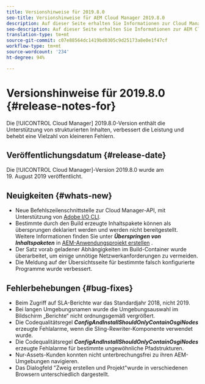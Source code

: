 ```yaml
---
title: Versionshinweise für 2019.8.0
seo-title: Versionshinweise für AEM Cloud Manager 2019.8.0
description: Auf dieser Seite erhalten Sie Informationen zur Cloud Manager-Version 2019.8.0.
seo-description: Auf dieser Seite erhalten Sie Informationen zur AEM Cloud Manager-Version 2019.8.0.
translation-type: tm+mt
source-git-commit: c07e88564dc1419bd0305c9d25173a8e0e1f47cf
workflow-type: tm+mt
source-wordcount: '234'
ht-degree: 94%

---
```


# Versionshinweise für 2019.8.0 {#release-notes-for}

Die [!UICONTROL Cloud Manager] 2019.8.0-Version enthält die Unterstützung von strukturierten Inhalten, verbessert die Leistung und behebt eine Vielzahl von kleineren Fehlern.

## Veröffentlichungsdatum {#release-date}

Die [!UICONTROL Cloud Manager]-Version 2019.8.0 wurde am 19. August 2019 veröffentlicht.

## Neuigkeiten {#whats-new}

* Neue Befehlszeilenschnittstelle zur Cloud Manager-API, mit Unterstützung von [Adobe I/O CLI](https://github.com/adobe/aio-cli-plugin-cloudmanager).
* Bestimmte durch den Build erzeugte Inhaltspakete können als übersprungen deklariert werden und werden nicht bereitgestellt. Weitere Informationen finden Sie unter ***Überspringen von Inhaltspaketen*** in [AEM-Anwendungsprojekt erstellen](/help/using/create-an-application-project.md) .
* Der Satz vorab geladener Abhängigkeiten im Build-Container wurde überarbeitet, um einige unnötige Netzwerkanforderungen zu vermeiden.
* Die Meldung auf der Übersichtsseite für bestimmte falsch konfigurierte Programme wurde verbessert.

## Fehlerbehebungen {#bug-fixes}

* Beim Zugriff auf SLA-Berichte war das Standardjahr 2018, nicht 2019.
* Bei langen Umgebungsnamen wurde die Umgebungsauswahl im Bildschirm „Berichte“ nicht ordnungsgemäß vergrößert.
* Die Codequalitätsregel ***ConfigAndInstallShouldOnlyContainOsgiNodes*** erzeugte Fehlalarme, wenn die Sling-Rewriter-Komponente verwendet wurde.
* Die Codequalitätsregel ***ConfigAndInstallShouldOnlyContainOsgiNodes*** erzeugte Fehlalarme für bestimmte ungewöhnliche Pfadstrukturen.
* Nur-Assets-Kunden konnten nicht unterbrechungsfrei zu ihren AEM-Umgebungen navigieren.
* Das Dialogfeld &quot;Zweig erstellen und Projekt&quot;wurde in verschiedenen Browsern unterschiedlich dargestellt.
